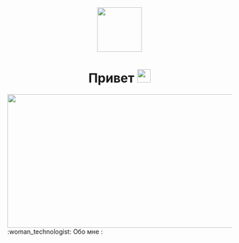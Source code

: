 <div id="header" align="center">
  <img src="https://media.giphy.com/media/bAplZhiLAsNnG/giphy.gif" width="100"/>
</div>
<div id="badges" align="center">
  <img src="https://komarev.com/ghpvc/?username=nataliya-mrs&style=flat-square&color=blue" alt=""/>
</div>
<div id="badges" align="center">
  <h1>
    Привет
    <img src="https://media.giphy.com/media/hvRJCLFzcasrR4ia7z/giphy.gif" width="30px"/>
  </h1>
</div>
<div align="center">
  <img src="https://media.giphy.com/media/doXBzUFJRxpaUbuaqz/giphy.gif" width="600" height="300"/>
</div>
:woman_technologist: Обо мне :
